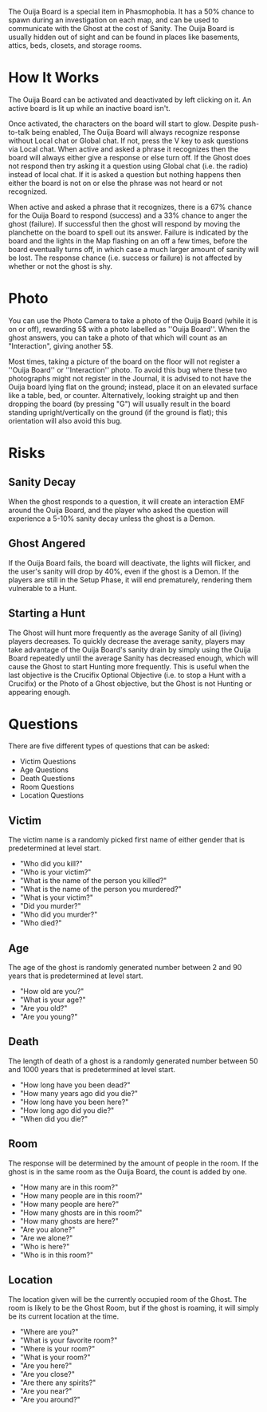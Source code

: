 The Ouija Board is a special item in Phasmophobia. It has a 50% chance to spawn during an investigation on each map, and can be used to communicate with the Ghost at the cost of Sanity. The Ouija Board is usually hidden out of sight and can be found in places like basements, attics, beds, closets, and storage rooms.

# How It Works
The Ouija Board can be activated and deactivated by left clicking on it. An active board is lit up while an inactive board isn't.

Once activated, the characters on the board will start to glow. Despite push-to-talk being enabled, The Ouija Board will always recognize response without Local chat or Global chat. If not, press the V key to ask questions via Local chat. When active and asked a phrase it recognizes then the board will always either give a response or else turn off. If the Ghost does not respond then try asking it a question using Global chat (i.e. the radio) instead of local chat. If it is asked a question but nothing happens then either the board is not on or else the phrase was not heard or not recognized.

When active and asked a phrase that it recognizes, there is a 67% chance for the Ouija Board to respond (success) and a 33% chance to anger the ghost (failure). If successful then the ghost will respond by moving the planchette on the board to spell out its answer. Failure is indicated by the board and the lights in the Map flashing on an off a few times, before the board eventually turns off, in which case a much larger amount of sanity will be lost. The response chance (i.e. success or failure) is not affected by whether or not the ghost is shy.

# Photo
You can use the Photo Camera to take a photo of the Ouija Board (while it is on or off), rewarding 5$ with a photo labelled as ''Ouija Board''. When the ghost answers, you can take a photo of that which will count as an "Interaction", giving another 5$.

Most times, taking a picture of the board on the floor will not register a ''Ouija Board'' or ''Interaction'' photo. To avoid this bug where these two photographs might not register in the Journal, it is advised to not have the Ouija board lying flat on the ground; instead, place it on an elevated surface like a table, bed, or counter. Alternatively, looking straight up and then dropping the board (by pressing "G") will usually result in the board standing upright/vertically on the ground (if the ground is flat); this orientation will also avoid this bug.


# Risks

## Sanity Decay
When the ghost responds to a question, it will create an interaction EMF around the Ouija Board, and the player who asked the question will experience a 5-10% sanity decay unless the ghost is a Demon.

## Ghost Angered
If the Ouija Board fails, the board will deactivate, the lights will flicker, and the user's sanity will drop by 40%, even if the ghost is a Demon. If the players are still in the Setup Phase, it will end prematurely, rendering them vulnerable to a Hunt.

## Starting a Hunt
The Ghost will hunt more frequently as the average Sanity of all (living) players decreases. To quickly decrease the average sanity, players may take advantage of the Ouija Board's sanity drain by simply using the Ouija Board repeatedly until the average Sanity has decreased enough, which will cause the Ghost to start Hunting more frequently. This is useful when the last objective is the Crucifix Optional Objective (i.e. to stop a Hunt with a Crucifix) or the Photo of a Ghost objective, but the Ghost is not Hunting or appearing enough.

# Questions
There are five different types of questions that can be asked:

- Victim Questions
- Age Questions
- Death Questions
- Room Questions
- Location Questions

## Victim
The victim name is a randomly picked first name of either gender that is predetermined at level start.

- "Who did you kill?"
- "Who is your victim?"
- "What is the name of the person you killed?"
- "What is the name of the person you murdered?"
- "What is your victim?"
- "Did you murder?"
- "Who did you murder?"
- "Who died?"

## Age
The age of the ghost is randomly generated number between 2 and 90 years that is predetermined at level start.

- "How old are you?"
- "What is your age?"
- "Are you old?"
- "Are you young?"

## Death
The length of death of a ghost is a randomly generated number between 50 and 1000 years that is predetermined at level start.

- "How long have you been dead?"
- "How many years ago did you die?"
- "How long have you been here?"
- "How long ago did you die?"
- "When did you die?"

## Room
The response will be determined by the amount of people in the room. If the ghost is in the same room as the Ouija Board, the count is added by one.

- "How many are in this room?"
- "How many people are in this room?"
- "How many people are here?"
- "How many ghosts are in this room?"
- "How many ghosts are here?"
- "Are you alone?"
- "Are we alone?"
- "Who is here?"
- "Who is in this room?"

## Location
The location given will be the currently occupied room of the Ghost. The room is likely to be the Ghost Room, but if the ghost is roaming, it will simply be its current location at the time.

- "Where are you?"
- "What is your favorite room?"
- "Where is your room?"
- "What is your room?"
- "Are you here?"
- "Are you close?"
- "Are there any spirits?"
- "Are you near?"
- "Are you around?"
